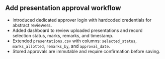 ## Add presentation approval workflow

- Introduced dedicated approver login with hardcoded credentials for abstract reviewers.
- Added dashboard to review uploaded presentations and record selection status, marks, remarks, and timestamp.
- Extended `presentations.csv` with columns: `selected_status`, `marks_allotted`, `remarks_by`, and `approval_date`.
- Stored approvals are immutable and require confirmation before saving.
